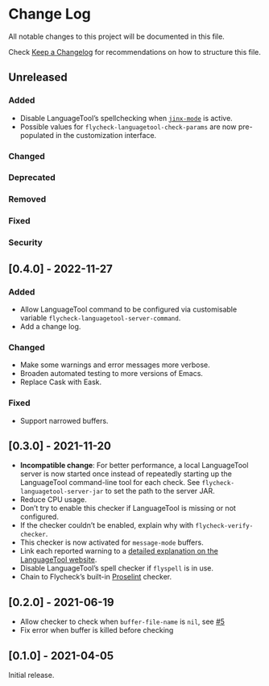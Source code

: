 # Change Log

All notable changes to this project will be documented in this file.

Check [Keep a Changelog](http://keepachangelog.com/) for recommendations on how to structure this file.

## Unreleased

### Added

- Disable LanguageTool’s spellchecking when
  [`jinx-mode`](https://github.com/minad/jinx) is active.
- Possible values for `flycheck-languagetool-check-params` are now pre-populated in the customization interface.

### Changed

### Deprecated

### Removed

### Fixed

### Security

## [0.4.0] - 2022-11-27

### Added

- Allow LanguageTool command to be configured via customisable variable `flycheck-languagetool-server-command`.
- Add a change log.

### Changed

- Make some warnings and error messages more verbose.
- Broaden automated testing to more versions of Emacs.
- Replace Cask with Eask.

### Fixed

- Support narrowed buffers.

## [0.3.0] - 2021-11-20

- **Incompatible change**: For better performance, a local LanguageTool server is now started once instead of repeatedly starting up the LanguageTool command-line tool for each check.  See `flycheck-languagetool-server-jar` to set the path to the server JAR.
- Reduce CPU usage.
- Don’t try to enable this checker if LanguageTool is missing or not configured.
- If the checker couldn’t be enabled, explain why with `flycheck-verify-checker`.
- This checker is now activated for `message-mode` buffers.
- Link each reported warning to a [detailed explanation on the LanguageTool website](https://community.languagetool.org/rule/list).
- Disable LanguageTool’s spell checker if `flyspell` is in use.
- Chain to Flycheck’s built-in [Proselint](http://proselint.com/) checker.

## [0.2.0] - 2021-06-19

- Allow checker to check when `buffer-file-name` is `nil`, see [#5](https://github.com/emacs-languagetool/flycheck-languagetool/issues/5)
- Fix error when buffer is killed before checking

## [0.1.0] - 2021-04-05

Initial release.
